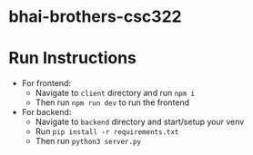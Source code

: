 # bhai-brothers-csc322

# Run Instructions

- For frontend:
  - Navigate to `client` directory and run `npm i`
  - Then run `npm run dev` to run the frontend
- For backend:
  - Navigate to `backend` directory and start/setup your venv
  - Run `pip install -r requirements.txt`
  - Then run `python3 server.py`
